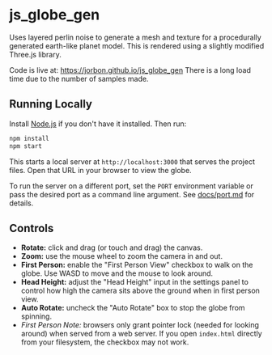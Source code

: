 # js_globe_gen
Uses layered perlin noise to generate a mesh and texture for a procedurally generated earth-like planet model. This is rendered using a slightly modified Three.js library.

Code is live at: https://jorbon.github.io/js_globe_gen
There is a long load time due to the number of samples made.

## Running Locally

Install [Node.js](https://nodejs.org/) if you don't have it installed. Then run:

```bash
npm install
npm start
```

This starts a local server at `http://localhost:3000` that serves the project files. Open that URL in your browser to view the globe.

To run the server on a different port, set the `PORT` environment variable or
pass the desired port as a command line argument. See
[docs/port.md](docs/port.md) for details.

## Controls

 - **Rotate:** click and drag (or touch and drag) the canvas.
- **Zoom:** use the mouse wheel to zoom the camera in and out.
- **First Person:** enable the "First Person View" checkbox to walk on the globe. Use WASD to move and the mouse to look around.
- **Head Height:** adjust the "Head Height" input in the settings panel to control how high the camera sits above the ground when in first person view.
- **Auto Rotate:** uncheck the "Auto Rotate" box to stop the globe from spinning.
 - *First Person Note:* browsers only grant pointer lock (needed for looking around) when served from a web server. If you open `index.html` directly from your filesystem, the checkbox may not work.
